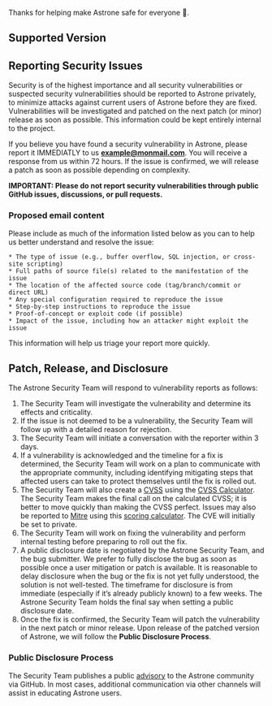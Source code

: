 Thanks for helping make Astrone safe for everyone 💙.

## Supported Version

## Reporting Security Issues

Security is of the highest importance and all security vulnerabilities or suspected security vulnerabilities should be reported to Astrone privately,
to minimize attacks against current users of Astrone before they are fixed. Vulnerabilities will be investigated and patched on the next patch (or minor)
release as soon as possible. This information could be kept entirely internal to the project.

If you believe you have found a security vulnerability in Astrone, please report it IMMEDIATLY to us **[example@monmail.com](mailto:example@monmail.com)**.
You will receive a response from us within 72 hours. If the issue is confirmed, we will release a patch as soon as possible depending on complexity.

**IMPORTANT: Please do not report security vulnerabilities through public GitHub issues, discussions, or pull requests.**

### Proposed email content

Please include as much of the information listed below as you can to help us better understand and resolve the issue:

    * The type of issue (e.g., buffer overflow, SQL injection, or cross-site scripting)
    * Full paths of source file(s) related to the manifestation of the issue
    * The location of the affected source code (tag/branch/commit or direct URL)
    * Any special configuration required to reproduce the issue
    * Step-by-step instructions to reproduce the issue
    * Proof-of-concept or exploit code (if possible)
    * Impact of the issue, including how an attacker might exploit the issue

This information will help us triage your report more quickly.

## Patch, Release, and Disclosure

The Astrone Security Team will respond to vulnerability reports as follows:

1.  The Security Team will investigate the vulnerability and determine its effects and criticality.
2.  If the issue is not deemed to be a vulnerability, the Security Team will follow up with a detailed reason for rejection.
3.  The Security Team will initiate a conversation with the reporter within 3 days.
4.  If a vulnerability is acknowledged and the timeline for a fix is determined, the Security Team will work on a plan to communicate with the appropriate community, including identifying mitigating steps that affected users can take to protect themselves until the fix is rolled out.
5.  The Security Team will also create a [CVSS](https://www.first.org/cvss/specification-document) using the [CVSS Calculator](https://www.first.org/cvss/calculator/3.0). The Security Team makes the final call on the calculated CVSS; it is better to move quickly than making the CVSS perfect. Issues may also be reported to [Mitre](https://cve.mitre.org/) using this [scoring calculator](https://nvd.nist.gov/vuln-metrics/cvss/v3-calculator). The CVE will initially be set to private.
6.  The Security Team will work on fixing the vulnerability and perform internal testing before preparing to roll out the fix.
7.  A public disclosure date is negotiated by the Astrone Security Team, and the bug submitter. We prefer to fully disclose the bug as soon as possible once a user mitigation or patch is available. It is reasonable to delay disclosure when the bug or the fix is not yet fully understood, the solution is not well-tested. The timeframe for disclosure is from immediate (especially if it’s already publicly known) to a few weeks. The Astrone Security Team holds the final say when setting a public disclosure date.
8.  Once the fix is confirmed, the Security Team will patch the vulnerability in the next patch or minor release. Upon release of the patched version of Astrone, we will follow the **Public Disclosure Process**.

### Public Disclosure Process

The Security Team publishes a public [advisory](https://github.com/jerboas86/astrone-feedback/security/advisories) to the Astrone community via GitHub. In most cases, additional communication via other channels will assist in educating Astrone users.
